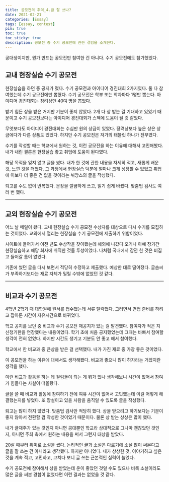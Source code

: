 ```yaml
---
title: 공모전의 추억_4.글 잘 쓰나?
date: 2021-02-21
categories: [Essay]
tags: [essay, contest]
pin: true
toc: true
toc_sticky: true
description: 공모전 중 수기 공모전에 관한 경험을 소개한다.
---
```


공대생이지만, 뭔가 만드는 공모전만 참여한 건 아니다. 수기 공모전에도 참가했었다.

## __교내 현장실습 수기 공모전__

현장실습을 하던 중 공지가 떴다. 수기 공모전과 아이디어 경진대회 2가지였다. 둘 다 참여했는데 수기 공모전에만 뽑혔다. 수기 공모전은 학부 또는 학과마다 1명만 뽑는다. 아이디어 경진대회는 장려상만 40여 명을 뽑았다.

받기 힘든 상을 받은 거지만 기분이 좋지 않았다. 2개 다 상 받는 걸 기대하고 있었기 때문이고 수기 공모전보다는 아이디어 경진대회가 스펙에 도움이 될 것 같았다.

무엇보다도 아이디어 경진대회는 수십만 원의 상금이 있었다. 장려상보다 높은 상은 상금에다가 다른 상품도 있었다. 하지만 수기 공모전은 저가의 태블릿 하나가 전부였다.

수기를 작성할 때는 학교에서 원하는 것, 이런 공모전을 하는 이유에 대해서 고민해봤다. 내가 내린 결론은 현장실습 좋고 취업에 도움이 된다였다.

해당 목적을 잊지 않고 글을 썼다. 내가 한 것에 관한 내용을 자세히 적고, 새롭게 배운 것, 느낀 것을 더했다. 그 과정에서 현장실습 덕분에 얼마나 크게 성장할 수 있었고 취업에 이보다 더 좋은 건 없을 것이라는 뉘앙스의 글을 작성했다.

퇴고를 수도 없이 반복했다. 문장을 깔끔하게 쓰고, 읽기 쉽게 바꿨다. 맞춤법 검사도 여러 번 했다.

***

## __교외 현장실습 수기 공모전__

어느 날 메일이 왔다. 교내 현장실습 수기 공모전 수상자를 대상으로 다시 수기를 모집하는 것이었다. 교외에서 열리는 현장실습 수기 공모전에 제출하기 위함이었다.

사이트에 들어가서 이전 년도 수상작을 찾아봤는데 해외에 나갔다 오거나 아예 장기간 현장실습하고 해당 회사에 취직한 것들 투성이었다. 나처럼 국내에서 잠깐 한 것은 비집고 들어갈 틈이 없었다.

기존에 썼던 글을 다시 보면서 적당히 수정하고 제출했다. 예상한 대로 떨어졌다. 글솜씨가 부족하기보다는 재료 자체가 밀릴 수밖에 없었던 것 같다.

***

## __비교과 수기 공모전__

4학년 2학기 때 대학원에 원서를 접수했는데 서류 탈락했다. 그러면서 면접 준비를 하려고 잡아둔 시간이 자유시간으로 바뀌었다.

학교 공지를 보던 중 비교과 수기 공모전 재공지가 있는 걸 발견했다. 참여자가 적은 지 신청기한을 연장했다는 내용이었다. 학기 초에 처음 공지했었는데 그때는 바빠서 참여할 생각이 전혀 없었다. 하지만 시간도 생기고 기분도 안 좋고 해서 참여했다.

학교에서 한 비교과 중 큰상을 받은 걸 선택했다. 내가 가진 재료 중 가장 좋은 것이었다.

이 공모전을 하는 이유에 대해서도 생각해봤다. 비교과 좋으니 많이 하자라는 거겠지란 생각을 했다.

이런 비교과 활동을 하는 데 걸림돌이 되는 게 뭐가 있나 생각해보니 시간이 없어서 참여가 힘들다는 사실이 떠올랐다.

글을 쓸 때 비교과 활동에 참여하기 전에 여유 시간이 없어서 고민했는데 이걸 어떻게 해결했는지를 넣었다. 또 망설이고 있을 사람을 움직일 수 있도록 글을 작성했다.

퇴고는 많이 하지 않았다. 맞춤법 검사만 적당히 했다. 상을 받으려고 하기보다는 기분이 좋지 않아서 전환할 겸 작성한 것이었기 때문이다. 물론 상 받는 상상은 많이 했다.

내가 글재주가 있는 것인지 아니면 공대뿐인 학교라 상대적으로 그나마 괜찮았던 것인지, 아니면 주최 측에서 원하는 내용을 써서 그런지 대상을 받았다.

20살 때부터 취미로 소설을 썼다. 논리적인 글과 소설은 다르기에 소설 많이 써본다고 글을 잘 쓰는 건 아니라고 생각했다. 하지만 아니었다. 내가 상상한 것, 이야기하고 싶은 것을 계속 적고, 고민하고, 고치다 보니 글 쓰는 근본적인 실력이 늘었다.

수기 공모전에 참여해서 상을 받았는데 운이 좋았던 것일 수도 있으나 비록 소설이라도 많은 글을 써본 경험이 없었다면 이런 결과는 없었을 것 같다.
